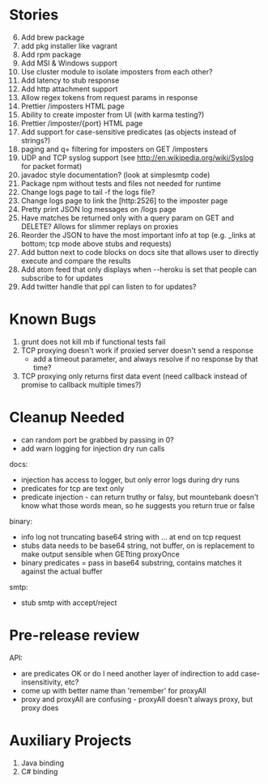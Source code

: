 Stories
=======
6. Add brew package
6. add pkg installer like vagrant
7. Add rpm package
8. Add MSI & Windows support
8. Use cluster module to isolate imposters from each other?
1. Add latency to stub response
1. Add http attachment support
1. Allow regex tokens from request params in response
21. Prettier /imposters HTML page
22. Ability to create imposter from UI (with karma testing?)
23. Prettier /imposter/{port} HTML page
26. Add support for case-sensitive predicates (as objects instead of strings?)
27. paging and q= filtering for imposters on GET /imposters
28. UDP and TCP syslog support (see http://en.wikipedia.org/wiki/Syslog for packet format)
30. javadoc style documentation? (look at simplesmtp code)
31. Package npm without tests and files not needed for runtime
32. Change logs page to tail -f the logs file?
33. Change logs page to link the [http:2526] to the imposter page
34. Pretty print JSON log messages on /logs page
35. Have matches be returned only with a query param on GET and DELETE?  Allows for slimmer replays on proxies
36. Reorder the JSON to have the most important info at top (e.g. _links at bottom; tcp mode above stubs and requests)
37. Add button next to code blocks on docs site that allows user to directly execute and compare the results
38. Add atom feed that only displays when --heroku is set that people can subscribe to for updates
39. Add twitter handle that ppl can listen to for updates?

Known Bugs
==========
1. grunt does not kill mb if functional tests fail
2. TCP proxying doesn't work if proxied server doesn't send a response
   - add a timeout parameter, and always resolve if no response by that time?
3. TCP proxying only returns first data event (need callback instead of promise to callback multiple times?)

Cleanup Needed
==============
- can random port be grabbed by passing in 0?
- add warn logging for injection dry run calls

docs:
  - injection has access to logger, but only error logs during dry runs
  - predicates for tcp are text only
  - predicate injection - can return truthy or falsy, but mountebank doesn't know what those words mean, so he suggests you return true or false

binary:
- info log not truncating base64 string with ... at end on tcp request
- stubs data needs to be base64 string, not buffer, on is replacement to make output sensible when GETting proxyOnce
- binary predicates = pass in base64 substring, contains matches it against the actual buffer

smtp:
- stub smtp with accept/reject

Pre-release review
==================
API:
- are predicates OK or do I need another layer of indirection to add case-insensitivity, etc?
- come up with better name than 'remember' for proxyAll
- proxy and proxyAll are confusing - proxyAll doesn't always proxy, but proxy does

Auxiliary Projects
==================
1. Java binding
2. C# binding

